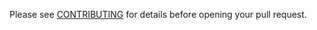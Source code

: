 Please see [CONTRIBUTING](https://docs.ockham.consulting/guidebook/contribution-guidelines/contributing.html) for details before opening your pull request.

